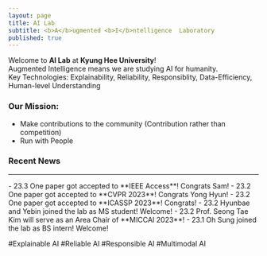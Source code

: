 ```yaml
---
layout: page
title: AI Lab
subtitle: <b>A</b>ugmented <b>I</b>ntelligence  Laboratory
published: true
---
```


Welcome to **AI Lab** at **Kyung Hee University**!             
Augmented Intelligence means we are studying AI for humanity.                    
Key Technologies: Explainability, Reliability, Responsiblity, Data-Efficiency, Human-level Understanding 

### Our Mission: 
- Make contributions to the community (Contribution rather than competition)
- Run with People

### Recent News
<hr>
- 23.3 One paper got accepted to **IEEE Access**! Congrats Sam!
- 23.2 One paper got accepted to **CVPR 2023**! Congrats Yong Hyun!
- 23.2 One paper got accepted to **ICASSP 2023**! Congrats!
- 23.2 Hyunbae and Yebin joined the lab as MS student! Welcome!
- 23.2 Prof. Seong Tae Kim will serve as an Area Chair of **MICCAI 2023**!
- 23.1 Oh Sung joined the lab as BS intern! Welcome!

#Explainable AI #Reliable AI #Responsible AI #Multimodal AI

